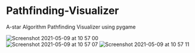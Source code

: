 # Pathfinding-Visualizer
A-star Algorithm Pathfinding Visualizer using pygame

![Screenshot 2021-05-09 at 10 57 00](https://user-images.githubusercontent.com/9624750/117564623-a5abc900-b0b5-11eb-82d4-de150170aac7.png)
![Screenshot 2021-05-09 at 10 57 07](https://user-images.githubusercontent.com/9624750/117564625-a7758c80-b0b5-11eb-9e2f-ef0eeac6268b.png)
![Screenshot 2021-05-09 at 10 57 11](https://user-images.githubusercontent.com/9624750/117564628-a80e2300-b0b5-11eb-963e-bd27e104b8b8.png)
